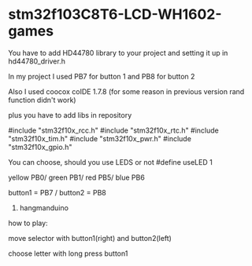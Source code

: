 # stm32f103C8T6-LCD-WH1602-games

You have to add HD44780 library to your project and setting it up in hd44780_driver.h

In my project I used PB7 for button 1 and PB8 for button 2

Also I used coocox coIDE 1.7.8 (for some reason in previous version rand function didn't work)

plus you have to add libs in repository

#include "stm32f10x_rcc.h"
#include "stm32f10x_rtc.h"
#include "stm32f10x_tim.h"
#include "stm32f10x_pwr.h"
#include "stm32f10x_gpio.h"

You can choose, should you use LEDS or not
#define useLED 1

yellow PB0/
green PB1/
red PB5/
blue PB6

button1 = PB7 / button2 = PB8

1) hangmanduino

how to play:

move selector with button1(right) and button2(left)

choose letter with long press button1
